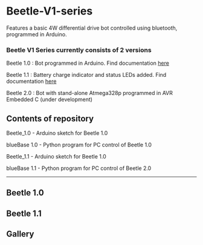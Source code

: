 # Beetle-V1-series
Features a basic 4W differential drive bot controlled using bluetooth, programmed in Arduino.

### Beetle V1 Series currently consists of 2 versions

Beetle 1.0 : Bot programmed in Arduino. Find documentation [here](https://drive.google.com/file/d/1O8jsXvyHGSvJ-NoJk-A0u-jEzZmBzqlN/view?usp=sharing)

Beetle 1.1 : Battery charge indicator and status LEDs added. Find documentation [here](https://drive.google.com/file/d/1WrD1UES0iQiyWsx6fhYPGwo6KrXmscAf/view?usp=sharing)

Beetle 2.0 : Bot with stand-alone Atmega328p programmed in AVR Embedded C (under development)

## Contents of repository
Beetle_1.0 - Arduino sketch for Beetle 1.0

blueBase 1.0 - Python program for PC control of Beetle 1.0 

Beetle_1.1 - Arduino sketch for Beetle 1.0

blueBase 1.1 - Python program for PC control of Beetle 2.0

------------------------------------------------------

## Beetle 1.0

## Beetle 1.1

## Gallery
